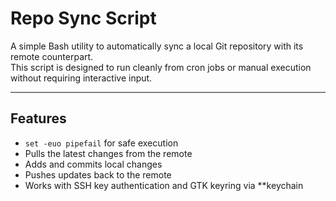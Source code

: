 # Repo Sync Script

A simple Bash utility to automatically sync a local Git repository with its remote counterpart.  
This script is designed to run cleanly from cron jobs or manual execution without requiring interactive input.

---

## Features

- `set -euo pipefail` for safe execution
- Pulls the latest changes from the remote
- Adds and commits local changes
- Pushes updates back to the remote
- Works with SSH key authentication and GTK keyring via **keychain
